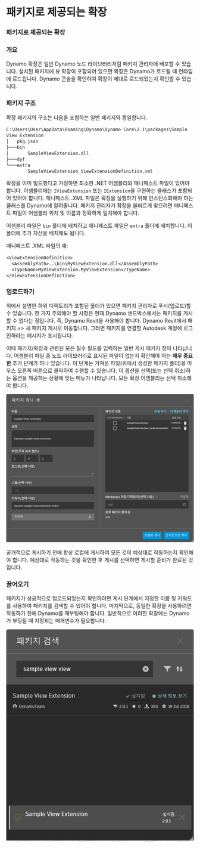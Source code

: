 # 패키지로 제공되는 확장 

### 패키지로 제공되는 확장 <a href="#extensions-as-packages" id="extensions-as-packages"></a>

### 개요 <a href="#overview" id="overview"></a>

Dynamo 확장은 일반 Dynamo 노드 라이브러리처럼 패키지 관리자에 배포할 수 있습니다. 설치된 패키지에 뷰 확장이 포함되어 있으면 확장은 Dynamo가 로드될 때 런타임에 로드됩니다. Dynamo 콘솔을 확인하여 확장이 제대로 로드되었는지 확인할 수 있습니다.

### 패키지 구조 <a href="#package-structure" id="package-structure"></a>

확장 패키지의 구조는 다음을 포함하는 일반 패키지와 동일합니다.

```
C:\Users\User\AppData\Roaming\Dynamo\Dynamo Core\2.1\packages\Sample View Extension
│   pkg.json
├───bin
│       SampleViewExtension.dll
├───dyf
└───extra
        SampleViewExtension_ViewExtensionDefinition.xml
```

확장을 이미 빌드했다고 가정하면 최소한 .NET 어셈블리와 매니페스트 파일이 있어야 합니다. 어셈블리에는 `IViewExtension` 또는 `IExtension`을 구현하는 클래스가 포함되어 있어야 합니다. 매니페스트 .XML 파일은 확장을 실행하기 위해 인스턴스화해야 하는 클래스를 Dynamo에 알려줍니다. 패키지 관리자가 확장을 올바르게 찾으려면 매니페스트 파일이 어셈블리 위치 및 이름과 정확하게 일치해야 합니다.

어셈블리 파일은 `bin` 폴더에 배치하고 매니페스트 파일은 `extra` 폴더에 배치합니다. 이 폴더에 추가 자산을 배치해도 됩니다.

매니페스트 .XML 파일의 예:

```
<ViewExtensionDefinition>
  <AssemblyPath>..\bin\MyViewExtension.dll</AssemblyPath>
  <TypeName>MyViewExtension.MyViewExtension</TypeName>
</ViewExtensionDefinition>
```

### 업로드하기 <a href="#uploading" id="uploading"></a>

위에서 설명한 하위 디렉토리가 포함된 폴더가 있으면 패키지 관리자로 푸시(업로드)할 수 있습니다. 한 가지 주의해야 할 사항은 현재 Dynamo 샌드박스에서는 패키지를 게시할 수 없다는 점입니다. 즉, Dynamo Revit을 사용해야 합니다. Dynamo Revit에서 패키지 => 새 패키지 게시로 이동합니다. 그러면 패키지를 연결할 Autodesk 계정에 로그인하라는 메시지가 표시됩니다.

이때 패키지/확장과 관련된 모든 필수 필드를 입력하는 일반 게시 패키지 창이 나타납니다. 어셈블리 파일 중 노드 라이브러리로 표시된 파일이 없는지 확인해야 하는 **매우 중요한** 추가 단계가 하나 있습니다. 이 단계는 가져온 파일(위에서 생성한 패키지 폴더)을 마우스 오른쪽 버튼으로 클릭하여 수행할 수 있습니다. 이 옵션을 선택(또는 선택 취소)하는 옵션을 제공하는 상황에 맞는 메뉴가 나타납니다. 모든 확장 어셈블리는 선택 취소해야 합니다.

![패키지 게시하기](images/ViewExtension_Search.png)

공개적으로 게시하기 전에 항상 로컬에 게시하여 모든 것이 예상대로 작동하는지 확인해야 합니다. 예상대로 작동하는 것을 확인한 후 게시를 선택하면 게시할 준비가 완료된 것입니다.

### 끌어오기 <a href="#pulling" id="pulling"></a>

패키지가 성공적으로 업로드되었는지 확인하려면 게시 단계에서 지정한 이름 및 키워드를 사용하여 패키지를 검색할 수 있어야 합니다. 마지막으로, 동일한 확장을 사용하려면 작동하기 전에 Dynamo를 재부팅해야 합니다. 일반적으로 이러한 확장에는 Dynamo가 부팅될 때 지정되는 매개변수가 필요합니다.

![패키지 검색하기](images/ViewExtension_Search.jpg)
